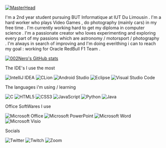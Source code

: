 [![MasterHead](https://github.com/002Nero/images/blob/f795fa77b23317c17c03f6243ee9432bf909683a/Bani%C3%A8re.png)](https://github.com/002Nero)

I'm a 2nd year student pursuing BUT Informatique at IUT Du Limousin . I'm a hard worker who plays Video Games , do photography (mainly cars) in my free time . I'm currently working hard to get my diploma in computer science . I'm a passionate creator who loves experimenting  and exploring every part of my passions which are  astronomy / motorsport / photography . I'm  always in search of improving and I'm doing everithing  i can to reach my goal : working for Oracle RedBull F1 Team . 

[![002Nero's GitHub stats](https://github-readme-stats.vercel.app/api?username=002Nero&show_icons=true&theme=synthwave)](https://github.com/002Nero/github-readme-stats) 


The IDE's I use the most 

![IntelliJ IDEA](https://img.shields.io/badge/IntelliJIDEA-000000.svg?style=for-the-badge&logo=intellij-idea&logoColor=white)
![CLion](https://img.shields.io/badge/CLion-black?style=for-the-badge&logo=clion&logoColor=white)
![Android Studio](https://img.shields.io/badge/Android%20Studio-3DDC84.svg?style=for-the-badge&logo=android-studio&logoColor=white)
![Eclipse](https://img.shields.io/badge/Eclipse-FE7A16.svg?style=for-the-badge&logo=Eclipse&logoColor=white)
![Visual Studio Code](https://img.shields.io/badge/Visual%20Studio%20Code-0078d7.svg?style=for-the-badge&logo=visual-studio-code&logoColor=white)

The languages i'm using / learning

![C](https://img.shields.io/badge/c-%2300599C.svg?style=for-the-badge&logo=c&logoColor=white)
![HTML5](https://img.shields.io/badge/html5-%23E34F26.svg?style=for-the-badge&logo=html5&logoColor=white)
![CSS3](https://img.shields.io/badge/css3-%231572B6.svg?style=for-the-badge&logo=css3&logoColor=white)
![JavaScript](https://img.shields.io/badge/javascript-%23323330.svg?style=for-the-badge&logo=javascript&logoColor=%23F7DF1E)
![Python](https://img.shields.io/badge/python-3670A0?style=for-the-badge&logo=python&logoColor=ffdd54)
![Java](https://img.shields.io/badge/java-%23ED8B00.svg?style=for-the-badge&logo=openjdk&logoColor=white)


Office SoftWares I use 

![Microsoft Office](https://img.shields.io/badge/Microsoft_Office-D83B01?style=for-the-badge&logo=microsoft-office&logoColor=white)
![Microsoft PowerPoint](https://img.shields.io/badge/Microsoft_PowerPoint-B7472A?style=for-the-badge&logo=microsoft-powerpoint&logoColor=white)
![Microsoft Word](https://img.shields.io/badge/Microsoft_Word-2B579A?style=for-the-badge&logo=microsoft-word&logoColor=white)
![Microsoft Visio ](https://img.shields.io/badge/Microsoft_Visio-3955A3?style=for-the-badge&logo=microsoft-visio&logoColor=white)


Socials

![Twitter](https://img.shields.io/badge/Twitter-%231DA1F2.svg?style=for-the-badge&logo=Twitter&logoColor=white)
![Twitch](https://img.shields.io/badge/Twitch-%239146FF.svg?style=for-the-badge&logo=Twitch&logoColor=white)
![Zoom](https://img.shields.io/badge/Zoom-2D8CFF?style=for-the-badge&logo=zoom&logoColor=white)




